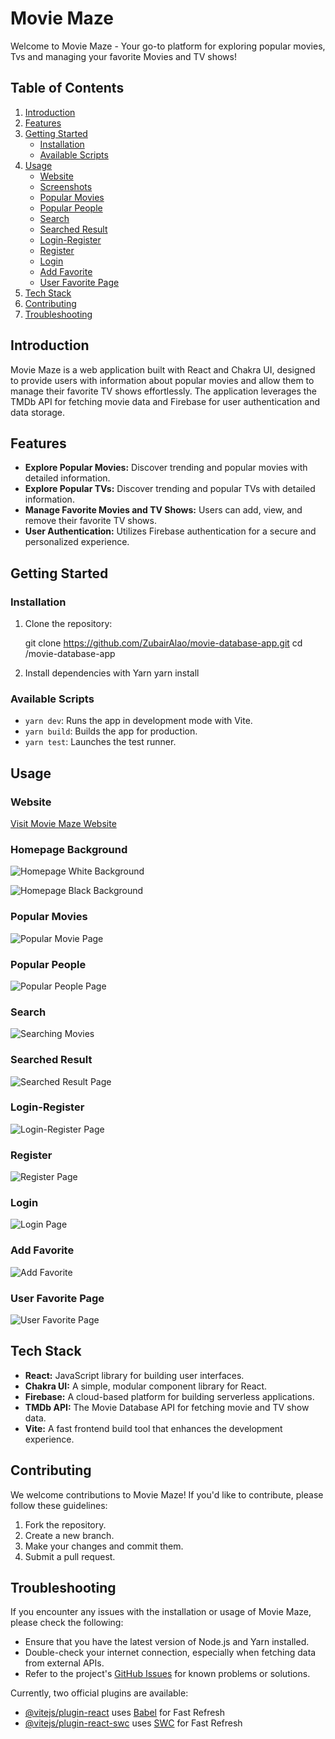 # Movie Maze

Welcome to Movie Maze - Your go-to platform for exploring popular movies, Tvs and managing your favorite Movies and TV shows!

## Table of Contents

1. [Introduction](#introduction)
2. [Features](#features)
3. [Getting Started](#getting-started)
    - [Installation](#installation)
    - [Available Scripts](#available-scripts)
4. [Usage](#usage)
    - [Website](#website)
    - [Screenshots](#screenshots)
    - [Popular Movies](#popular-movies)
    - [Popular People](#popular-people)
    - [Search](#search)
    - [Searched Result](#searched-result)
    - [Login-Register](#login-register)
    - [Register](#register)
    - [Login](#login)
    - [Add Favorite](#add-favorite)
    - [User Favorite Page](#user-favorite-page)
5. [Tech Stack](#tech-stack)
6. [Contributing](#contributing)
7. [Troubleshooting](#troubleshooting)

## Introduction

Movie Maze is a web application built with React and Chakra UI, designed to provide users with information about popular movies and allow them to manage their favorite TV shows effortlessly. The application leverages the TMDb API for fetching movie data and Firebase for user authentication and data storage.


## Features

- **Explore Popular Movies:** Discover trending and popular movies with detailed information.
- **Explore Popular TVs:** Discover trending and popular TVs with detailed information.
- **Manage Favorite Movies and TV Shows:** Users can add, view, and remove their favorite TV shows.
- **User Authentication:** Utilizes Firebase authentication for a secure and personalized experience.


## Getting Started

### Installation

1. Clone the repository:

    git clone https://github.com/ZubairAlao/movie-database-app.git
    cd /movie-database-app

2. Install dependencies with Yarn
    yarn install

### Available Scripts

- `yarn dev`: Runs the app in development mode with Vite.
- `yarn build`: Builds the app for production.
- `yarn test`: Launches the test runner.

## Usage

### Website
[Visit Movie Maze Website](https://moviemazedb.netlify.app/)

### Homepage Background
![Homepage White Background](./src/img/MovieMaze-Homepage-White-Bg.jpg)

![Homepage Black Background](./src/img/MovieMaze-black-Bg.jpg)

### Popular Movies
![Popular Movie Page](./src/img/MovieMaze-popular-Movie.jpg)

### Popular People
![Popular People Page](./src/img/MovieMaze-popular-people.jpg)

### Search
![Searching Movies](./src/img/search.jpg)

### Searched Result
![Searched Result Page](./src/img/searched-page.jpg)

### Login-Register
![Login-Register Page](./src/img/moviemaze-login-register.jpg)

### Register
![Register Page](./src/img/moviemaze-register.jpg)

### Login
![Login Page](./src/img/login-page-movie-maze.jpg)

### Add Favorite
![Add Favorite](./src/img/add-favorite.jpg)

### User Favorite Page
![User Favorite Page](./src/img/add-favorite.jpg)

## Tech Stack

- **React:** JavaScript library for building user interfaces.
- **Chakra UI:** A simple, modular component library for React.
- **Firebase:** A cloud-based platform for building serverless applications.
- **TMDb API:** The Movie Database API for fetching movie and TV show data.
- **Vite:** A fast frontend build tool that enhances the development experience.

## Contributing

We welcome contributions to Movie Maze! If you'd like to contribute, please follow these guidelines:

1. Fork the repository.
2. Create a new branch.
3. Make your changes and commit them.
4. Submit a pull request.

## Troubleshooting

If you encounter any issues with the installation or usage of Movie Maze, please check the following:

- Ensure that you have the latest version of Node.js and Yarn installed.
- Double-check your internet connection, especially when fetching data from external APIs.
- Refer to the project's [GitHub Issues](https://github.com/ZubairAlao/movie-database-app/issues) for known problems or solutions.





Currently, two official plugins are available:

- [@vitejs/plugin-react](https://github.com/vitejs/vite-plugin-react/blob/main/packages/plugin-react/README.md) uses [Babel](https://babeljs.io/) for Fast Refresh
- [@vitejs/plugin-react-swc](https://github.com/vitejs/vite-plugin-react-swc) uses [SWC](https://swc.rs/) for Fast Refresh
